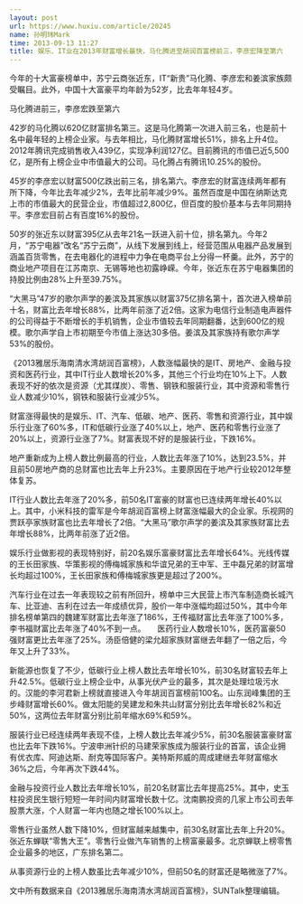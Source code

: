 ```yaml
---
layout: post
url: https://www.huxiu.com/article/20245
name: 孙明玮Mark
time: 2013-09-13 11:27
title: 娱乐、IT业在2013年财富增长最快，马化腾进至胡润百富榜前三，李彦宏降至第六
---
```

今年的十大富豪榜单中，苏宁云商张近东，IT“新贵”马化腾、李彦宏和姜滨家族颇受瞩目。此外，中国十大富豪平均年龄为52岁，比去年年轻4岁。　　

马化腾进前三，李彦宏跌至第六

42岁的马化腾以620亿财富排名第三。这是马化腾第一次进入前三名，也是前十名中最年轻的上榜企业家。与去年相比，马化腾财富增长51%，排名上升4位。2012年腾讯完成销售收入439亿，实现净利润127亿。目前腾讯的市值已近5,500亿，是所有上榜企业中市值最大的公司。马化腾占有腾讯10.25%的股份。

45岁的李彦宏以财富500亿跌出前三名，排名第六。李彦宏的财富连续两年都有所下降，今年比去年减少2%，去年比前年减少9%。虽然百度是中国在纳斯达克上市的市值最大的民营企业，市值超过2,800亿，但百度的股价基本与去年同期持平。李彦宏目前占有百度16%的股份。

50岁的张近东以财富395亿从去年21名一跃进入前十位，排名第九。今年2月，“苏宁电器”改名“苏宁云商”，从线下发展到线上，经营范围从电器产品发展到涵盖百货零售，在去电器化的进程中力争在电商平台上分得一杯羹。此外，苏宁的商业地产项目在江苏南京、无锡等地也初露峥嵘。今年，张近东在苏宁电器集团的持股比例由28%上升至39.75%。　　

“大黑马”47岁的歌尔声学的姜滨及其家族以财富375亿排名第十，首次进入榜单前十名，财富比去年增长88%，比两年前涨了近2倍。这家为电信行业制造电声器件的公司得益于不断增长的手机销售，企业市值较去年同期翻番，达到600亿的规模。歌尔声学自上市初期至今市值上涨达30多倍。姜滨及其家族持有歌尔声学53%的股份。

《2013雅居乐海南清水湾胡润百富榜》，人数涨幅最快的是IT、房地产、金融与投资和医药行业，其中IT行业人数增长20%多，其他三个行业均在10%上下。人数表现不好的依次是资源（尤其煤炭）、零售、钢铁和服装行业，其中资源和零售行业人数减少10%，钢铁和服装行业减少5%。　　

财富涨得最快的是娱乐、IT、汽车、低碳、地产、医药、零售和资源行业，其中娱乐行业涨了60%多，IT和低碳行业涨了40%以上，地产、医药和零售行业涨了20%以上，资源行业涨了7%。财富表现不好的是服装行业，下跌16%。　　

地产重新成为上榜人数比例最高的行业，人数比去年涨了10%，达到23.5%，并且前50房地产商的总财富也比去年上升23%。主要原因在于地产行业较2012年整体复苏。　　

IT行业人数比去年涨了20%多，前50名IT富豪的财富也已连续两年增长40%以上。其中，小米科技的雷军是今年胡润百富榜上财富涨幅最大的企业家。乐视网的贾跃亭家族财富也比去年增长了2倍。“大黑马”歌尔声学的姜滨及其家族财富比去年增长88%，比两年前涨了近2倍。　　

娱乐行业做影视的表现特别好，前20名娱乐富豪财富比去年增长64%。光线传媒的王长田家族、华策影视的傅梅城家族和华谊兄弟的王中军、王中磊兄弟的财富增长均超过100%，王长田家族和傅梅城家族更是超过了200%。　　

汽车行业在过去一年表现较之前有所回升，榜单中三大民营上市汽车制造商长城汽车、比亚迪、吉利在过去一年成绩优异，股价一年中涨幅均超过50%，其中今年排名榜单第四的魏建军财富比去年涨了186%，王传福财富比去年涨了100%多，李书福财富比去年涨了40%不到一点。　　医药行业人数增长10%，医药富豪50强财富更比去年涨了25%。汤臣倍健的梁允超家族财富继去年翻了一倍之后，今年又上升了33%。　　

新能源也恢复了不少，低碳行业上榜人数比去年增长10%，前30名财富较去年上升42.5%。低碳行业上榜企业中，从事光伏产业的最多，其次是处理垃圾污水的。汉能的李河君新上榜就直接进入今年胡润百富榜前100名。山东润峰集团的王步峰财富增长60%。做太阳能的吴建龙和朱共山财富分别比去年增长82%和近50%，这两位去年财富分别比前年缩水69%和59%。　　

服装行业已经连续两年表现不佳，上榜人数比去年减少5%，前30名服装富豪财富也比去年下跌16%。宁波申洲针织的马建荣家族成为服装行业的首富，该企业拥有优衣库、阿迪达斯、耐克等国际客户。美特斯邦威的周成建继去年财富缩水36%之后，今年再次下跌44%。　　

金融与投资行业人数比去年增长10%，前20名财富比去年提高25%。其中，史玉柱投资民生银行短短一年时间内财富增长数十亿。沈南鹏投资的几家上市公司去年股票大涨，个人财富一年内也随之增长100%以上。　　

零售行业虽然人数下降10%，但财富越来越集中，前30名财富比去年上升20%。张近东蝉联“零售大王”。零售行业做汽车销售的上榜富豪最多。北京蝉联上榜零售企业最多的地区，广东排名第二。　　

从事资源行业的上榜人数虽比去年减少10%，但前50名的财富还是略微涨了7%。　　　　

文中所有数据来自《2013雅居乐海南清水湾胡润百富榜》，SUNTalk整理编辑。

